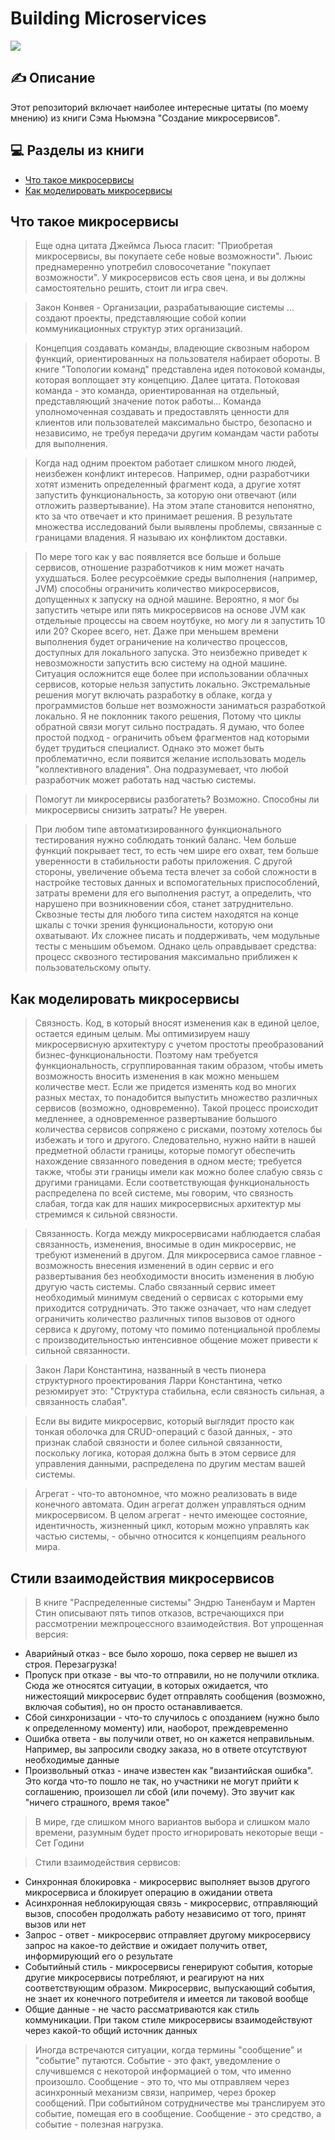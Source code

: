 # Building Microservices

<div>
  <a>
    <img src="https://img.shields.io/badge/-Building_Microservices-black?&logoColor=1DA1F2&style=for-the-badge&logoWidth=30" />
  </a>
</div>

## ✍ Описание

Этот репозиторий включает наиболее интересные цитаты (по моему мнению) из книги Сэма Ньюмэна "Создание микросервисов". 

## 💻 Разделы из книги

- [Что такое микросервисы](#что-такое-микросервисы)
- [Как моделировать микросервисы](#как-моделировать-микросервисы)


## Что такое микросервисы

> Еще одна цитата Джеймса Льюса гласит: "Приобретая микросервисы, вы покупаете себе новые возможности". Льюис преднамеренно употребил словосочетание "покупает возможности". У микросервисов есть своя цена, и вы должны самостоятельно решить, стоит ли игра свеч.

> Закон Конвея - Организации, разрабатывающие системы ... создают проекты, представляющие собой копии коммуникационных структур этих организаций.

> Концепция создавать команды, владеющие сквозным набором функций, ориентированных на пользователя набирает обороты. В книге "Топологии команд" представлена идея потоковой команды, которая воплощает эту концепцию. Далее цитата. Потоковая команда - это команда, ориентированная на отдельный, представляющий значение поток работы... Команда уполномоченная создавать и предоставлять ценности для клиентов или пользователей максимально быстро, безопасно и независимо, не требуя передачи другим командам части работы для выполнения. 

> Когда над одним проектом работает слишком много людей, неизбежен конфликт интересов. Например, одни разработчики хотят изменить определенный фрагмент кода, а другие хотят запустить функциональность, за которую они отвечают (или отложить развертывание). На этом этапе становится непонятно, кто за что отвечает и кто принимает решения. В результате множества исследований были выявлены проблемы, связанные с границами владения. Я называю их конфликтом доставки.

> По мере того как у вас появляется все больше и больше сервисов, отношение разработчиков к ним может начать ухудшаться. Более ресурсоёмкие среды выполнения (например, JVM) способны ограничить количество микросервисов, допущенных к запуску на одной машине. Вероятно, я мог бы запустить четыре или пять микросервисов на основе JVM как отдельные процессы на своем ноутбуке, но могу ли я запустить 10 или 20? Скорее всего, нет. Даже при меньшем времени выполнения будет ограничение на количество процессов, доступных для локального запуска. Это неизбежно приведет к невозможности запустить всю систему на одной машине. Ситуация осложнится еще более при использовании облачных сервисов, которые нельзя запустить локально. Экстремальные решения могут включать разработку в облаке, когда у программистов больше нет возможности заниматься разработкой локально. Я не поклонник такого решения, Потому что циклы обратной связи могут сильно пострадать. Я думаю, что более простой подход - ограничить объем фрагментов над которыми будет трудиться специалист. Однако это может быть проблематично, если появится желание использовать модель "коллективного владения". Она подразумевает, что любой разработчик может работать над частью системы. 

> Помогут ли микросервисы разбогатеть? Возможно. Способны ли микросервисы снизить затраты? Не уверен.

> При любом типе автоматизированного функционального тестирования нужно соблюдать тонкий баланс. Чем больше функций покрывает тест, то есть чем шире его охват, тем больше уверенности в стабильности работы приложения. С другой стороны, увеличение объема теста влечет за собой сложности в настройке тестовых данных и вспомогательных приспособлений, затраты времени для его выполнения растут, а определить, что нарушено при возникновении сбоя, станет затруднительно. Сквозные тесты для любого типа систем находятся на конце шкалы с точки зрения функциональности, которую они охватывают. Их сложнее писать и поддерживать, чем модульные тесты с меньшим объемом. Однако цель оправдывает средства: процесс сквозного тестирования максимально приближен к пользовательскому опыту.

## Как моделировать микросервисы

> Связность. Код, в который вносят изменения как в единой целое, остается единым целым. Мы оптимизируем нашу микросервисную архитектуру с учетом простоты преобразований бизнес-функциональности. Поэтому нам требуется функциональность, сгруппированная таким образом, чтобы иметь возможность вносить изменения в как можно меньшем количестве мест. Если же придется изменять код во многих разных местах, то понадобится выпустить множество различных сервисов (возможно, одновременно). Такой процесс происходит медленнее, а одновременное развертывание большого количества сервисов сопряжено с рисками, поэтому хотелось бы избежать и того и другого. Следовательно, нужно найти в нашей предметной области границы, которые помогут обеспечить нахождение связанного поведения в одном месте; требуется также, чтобы эти границы имели как можно более слабую связь с другими границами. Если соответствующая функциональность распределена по всей системе, мы говорим, что связность слабая, тогда как для наших микросервисных архитектур мы стремимся к сильной связности. 

> Связанность. Когда между микросервисами наблюдается слабая связанность, изменения, вносимые в один микросервис, не требуют изменений в другом. Для микросервиса самое главное - возможность внесения изменений в один сервис и его развертывания без необходимости вносить изменения в любую другую часть системы. Слабо связанный сервис имеет необходимый минимум сведений о сервисах с которыми ему приходится сотрудничать. Это также означает, что нам следует ограничить количество различных типов вызовов от одного сервиса к другому, потому что помимо потенциальной проблемы с производительностью интенсивное общение может привести к сильной связанности.

> Закон Лари Константина, названный в честь пионера структурного проектирования Ларри Константина, четко резюмирует это: "Структура стабильна, если связность сильная, а связанность слабая".

> Если вы видите микросервис, который выглядит просто как тонкая оболочка для CRUD-операций с базой данных, - это признак слабой связности и более сильной связанности, поскольку логика, которая должна быть в этом сервисе для управления данными, распределена по другим местам вашей системы.

> Агрегат - что-то автономное, что можно реализовать в виде конечного автомата. Один агрегат должен управляться одним микросервисом. В целом агрегат - нечто имеющее состояние, идентичность, жизненный цикл, которым можно управлять как частью системы, - обычно относится к концепциям реального мира.

## Стили взаимодействия микросервисов

> В книге "Распределенные системы" Эндрю Таненбаум и Мартен Стин описывают пять типов отказов, встречающихся при рассмотрении межпроцессного взаимодействия. Вот упрощенная версия: 

* Аварийный отказ - все было хорошо, пока сервер не вышел из строя. Перезагрузка! 
* Пропуск при отказе - вы что-то отправили, но не получили отклика. Сюда же относятся ситуации, в которых ожидается, что нижестоящий микросервис будет отправлять сообщения (возможно, включая события), но он просто останавливается.
* Сбой синхронизации - что-то случилось с опозданием (нужно было к определенному моменту) или, наоборот, преждевременно
* Ошибка ответа - вы получили ответ, но он кажется неправильным. Например, вы запросили сводку заказа, но в ответе отсутствуют необходимые данные
* Произвольный отказ - иначе известен как "византийская ошибка". Это когда что-то пошло не так, но участники не могут прийти к соглашению, произошел ли сбой (или почему). Это звучит как "ничего страшного, время такое"

> В мире, где слишком много вариантов выбора и слишком мало времени, разумным будет просто игнорировать некоторые вещи - Сет Години

> Стили взаимодействия сервисов: 

* Синхронная блокировка - микросервис выполняет вызов другого микросервиса и блокирует операцию в ожидании ответа
* Асинхронная неблокирующая связь - микросервис, отправляющий вызов, способен продолжать работу независимо от того, принят вызов или нет
* Запрос - ответ - микросервис отправляет другому микросервису запрос на какое-то действие и ожидает получить ответ, информирующий его о результате
* Событийный стиль - микросервисы генерируют события, которые другие микросервисы потребляют, и реагируют на них соответствующим образом. Микросервис, выпускающий события, не знает их конечного потребителя и имеется ли таковой вообще
* Общие данные - не часто рассматриваются как стиль коммуникации. При таком стиле микросервисы взаимодействуют через какой-то общий источник данных

> Иногда встречаются ситуации, когда термины "сообщение" и "событие" путаются. Событие - это факт, уведомление о случившемся с некоторой информацией о том, что именно произошло. Сообщение - это то, что мы отправляем через асинхронный механизм связи, например, через брокер сообщений. При событийном сотрудничестве мы транслируем это событие, помещая его в сообщение. Сообщение - это средство, а событие - полезная нагрузка.